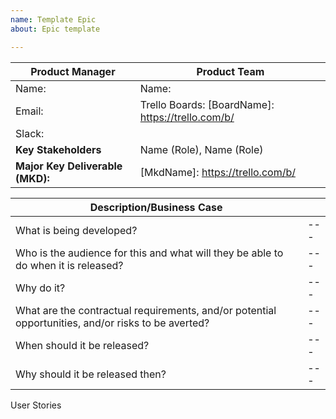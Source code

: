 ```yaml
---
name: Template Epic
about: Epic template

---
```


| Product Manager | Product Team |
| --- | --- |
| Name: | Name: | 
| Email: | Trello Boards: [BoardName]: https://trello.com/b/<BoardId> |
| Slack: | |
| **Key Stakeholders** | Name (Role), Name (Role) |
| **Major Key Deliverable (MKD):** | [MkdName]: https://trello.com/b/<CardId> |

| **Description/Business Case** | |
| --- | --- |
| What is being developed? | --- |
| Who is the audience for this and what will they be able to do when it is released? | --- |
| Why do it? | --- |
| What are the contractual requirements, and/or potential opportunities, and/or risks to be averted? | --- |
| When should it be released? | --- |
| Why should it be released then? | --- |

User Stories
